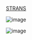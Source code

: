 [STRANS](https://overt-hook.surge.sh)


![image](https://github.com/Adriano2607/Strans/assets/110434219/5d46cbad-7da2-496d-8d91-741f569ded03)

![image](https://github.com/Adriano2607/Strans/assets/110434219/f2f110ab-61ce-407c-ada8-b57b3681ce5b)
